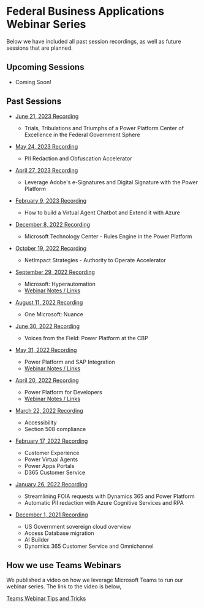 # Federal Business Applications Webinar Series
Below we have included all past session recordings, as well as future sessions that are planned.  

## Upcoming Sessions

* Coming Soon!
 
## Past Sessions

* [June 21, 2023 Recording](https://youtu.be/VU3EzlHuGPM)
	* Trials, Tribulations and Triumphs of a Power Platform Center of Excellence in the Federal Government Sphere

* [May 24, 2023 Recording](https://youtu.be/tkCY1Fj2A9M)
	* PII Redaction and Obfuscation Accelerator

* [April 27, 2023 Recording](https://youtu.be/HX9enNzfv0k)
	* Leverage Adobe's e-Signatures and Digital Signature with the Power Platform

* [February 9, 2023 Recording](https://youtu.be/WcSjCOhu0Wk)
	* How to build a Virtual Agent Chatbot and Extend it with Azure

* [December 8, 2022 Recording](https://youtu.be/OvncrX4gS8Q)
	* Microsoft Technology Center - Rules Engine in the Power Platform

* [October 19, 2022 Recording](https://youtu.be/U6QEMicjQUI)
	* NetImpact Strategies - Authority to Operate Accelerator
	
* [September 29, 2022 Recording](https://youtu.be/q-ms1kKSAvo)
	* Microsoft:  Hyperautomation
	* [Webinar Notes / Links](20220929)

* [August 11, 2022 Recording](https://youtu.be/LGVkCga8kO8)
	* One Microsoft:  Nuance

* [June 30, 2022 Recording](https://youtu.be/GwgTNn4ChlQ)
	* Voices from the Field:  Power Platform at the CBP
	
* [May 31, 2022 Recording](https://youtu.be/Z_oH3E7JJvg)
	* Power Platform and SAP Integration
	* [Webinar Notes / Links](20220531/README.md)

* [April 20, 2022 Recording](https://youtu.be/YgR0njqMxnU)
	* Power Platform for Developers
	* [Webinar Notes / Links](20220420/README.md)
 
* [March 22, 2022 Recording](https://youtu.be/ZlbyuP12zr4)
	* Accessibility
	* Section 508 compliance

* [February 17, 2022 Recording](https://youtu.be/OENTM5aiEU0)
 	* Customer Experience
 	* Power Virtual Agents
 	* Power Apps Portals
 	* D365 Customer Service
 
* [January 26, 2022 Recording](https://youtu.be/TqYwKbiEC54)
 	* Streamlining FOIA requests with Dynamics 365 and Power Platform 
 	* Automatic PII redaction with Azure Cognitive Services and RPA

* [December 1, 2021 Recording](https://youtu.be/hHyyfl8TiA8)
	* US Government sovereign cloud overview 
	* Access Database migration 
	* AI Builder
	* Dynamics 365 Customer Service and Omnichannel

## How we use Teams Webinars
We published a video on how we leverage Microsoft Teams to run our webinar series.  The link to the video is below,

[Teams Webinar Tips and Tricks](https://youtu.be/Geu3wvoDh6s)
